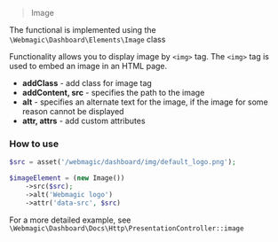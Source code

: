 > Image

The functional is implemented using the `\Webmagic\Dashboard\Elements\Image` class

Functionality allows you to display image by `<img>` tag. The `<img>` tag is used to embed an image in an HTML page.

- **addClass** - add class for image tag
- **addContent, src** - specifies the path to the image
- **alt** - specifies an alternate text for the image, if the image for some reason cannot be displayed
- **attr, attrs** - add custom attributes

### How to use

```php
$src = asset('/webmagic/dashboard/img/default_logo.png');

$imageElement = (new Image())
    ->src($src);
    ->alt('Webmagic logo')
    ->attr('data-src', $src)
``` 

For a more detailed example, see `\Webmagic\Dashboard\Docs\Http\PresentationController::image`